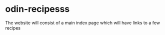 # odin-recipesss

The website will consist of a main index page which will have links to a few recipes